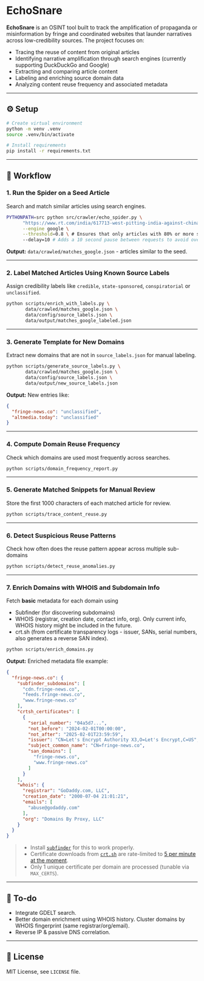 
# EchoSnare

**EchoSnare** is an OSINT tool built to track the amplification of propaganda or misinformation by fringe and coordinated websites that launder narratives across low-credibility sources. The project focuses on:

- Tracing the reuse of content from original articles
- Identifying narrative amplification through search engines (currently supporting DuckDuckGo and Google)
- Extracting and comparing article content
- Labeling and enriching source domain data
- Analyzing content reuse frequency and associated metadata

---

## ⚙️ Setup

```bash
# Create virtual environment
python -m venv .venv
source .venv/bin/activate

# Install requirements
pip install -r requirements.txt
```

---

## 🔀 Workflow

### 1. Run the Spider on a Seed Article

Search and match similar articles using search engines.

```bash
PYTHONPATH=src python src/crawler/echo_spider.py \
      "https://www.rt.com/india/617713-west-pitting-india-against-china/" \
      --engine google \
      --threshold=0.8 \ # Ensures that only articles with 80% or more similarity to the seed article are selected.
      --delay=10 # Adds a 10 second pause between requests to avoid overwhelming the search engine (esp for duckduckgo, longer delay is required)
```

**Output:**
`data/crawled/matches_google.json` - articles similar to the seed.

---

### 2. Label Matched Articles Using Known Source Labels

Assign credibility labels like `credible`, `state-sponsored`, `conspiratorial` or `unclassified`.

```bash
python scripts/enrich_with_labels.py \
       data/crawled/matches_google.json \
       data/config/source_labels.json \
       data/output/matches_google_labeled.json
```

---

### 3. Generate Template for New Domains

Extract new domains that are not in `source_labels.json` for manual labeling.

```bash
python scripts/generate_source_labels.py \
       data/crawled/matches_google.json \
       data/config/source_labels.json \
       data/output/new_source_labels.json
```

**Output:** New entries like:
```json
{
  "fringe-news.co": "unclassified",
  "altmedia.today": "unclassified"
}
```

---

### 4. Compute Domain Reuse Frequency

Check which domains are used most frequently across searches.

```bash
python scripts/domain_frequency_report.py
```

---

### 5. Generate Matched Snippets for Manual Review

Store the first 1000 characters of each matched article for review.

```bash
python scripts/trace_content_reuse.py
```

---

### 6. Detect Suspicious Reuse Patterns

Check how often does the reuse pattern appear across multiple sub-domains

```bash
python scripts/detect_reuse_anomalies.py
```

---
### 7. Enrich Domains with WHOIS and Subdomain Info

Fetch **basic** metadata for each domain using

 - Subfinder (for discovering subdomains)
 - WHOIS (registrar, creation date, contact info, org). Only current info, WHOIS history might be included in the future.
 - crt.sh (from certificate transparency logs - issuer, SANs, serial numbers, also generates a reverse SAN index).

```bash
python scripts/enrich_domains.py
```

**Output:**
Enriched metadata file example:
```json
{
  "fringe-news.co": {
    "subfinder_subdomains": [
      "cdn.fringe-news.co",
      "feeds.fringe-news.co",
      "www.fringe-news.co"
    ],
    "crtsh_certificates": [
      {
        "serial_number": "04a5d7...",
        "not_before": "2024-02-01T00:00:00",
        "not_after": "2025-02-01T23:59:59",
        "issuer": "CN=Let's Encrypt Authority X3,O=Let's Encrypt,C=US",
        "subject_common_name": "CN=fringe-news.co",
        "san_domains": [
          "fringe-news.co",
          "www.fringe-news.co"
        ]
      }
    ],
    "whois": {
      "registrar": "GoDaddy.com, LLC",
      "creation_date": "2000-07-04 21:01:21",
      "emails": [
        "abuse@godaddy.com"
      ],
      "org": "Domains By Proxy, LLC"
    }
  }
}

```
>  - Install [`subfinder`](https://github.com/projectdiscovery/subfinder) for this to work properly.<br>
>  - Certificate downloads from [`crt.sh`](https://crt.sh) are rate-limited to [5 per minute at the moment](https://groups.google.com/g/crtsh/c/QXQFoy331pE).<br>
>  - Only 1 unique certificate per domain are processed (tunable via `MAX_CERTS`).


---

## 📝 To-do

- Integrate GDELT search.
- Better domain enrichment using WHOIS history. Cluster domains by WHOIS fingerprint (same registrar/org/email).
- Reverse IP & passive DNS correlation.

---

## 🧾 License

MIT License, see `LICENSE` file.

